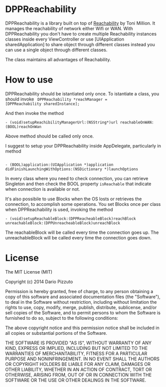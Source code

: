 DPPReachability
===============

DPPReachability is a library built on top of [Reachability](https://github.com/tonymillion/Reachability) by Toni Million. It manages the reachability of network either Wifi or WAN.
With DPPReachability you don't have to create multiple Reachability instances classes inside every 
ViewController or use [UIApplication sharedApplication] to share object through different classes 
instead you can use a single object through different classes.

The class maintains all advantages of Reachability.

How to use
===
DPPReachability should be istantiated only once. To istantiate a class, you should invoke
<code>
DPPReachability *reachManager = [DPPReachability sharedInstance];
</code>

And then invoke the method
<p>
<code>- (void)setupReachibilityManagerUrl:(NSString*)url reachableOnWAN:(BOOL)reachOnWan</code>
</p>
Above method should be called only once.

I suggest to setup your DPPReachability inside AppDelegate, particularly in method 
<p>
<code> 
- (BOOL)application:(UIApplication *)application didFinishLaunchingWithOptions:(NSDictionary *)launchOptions
</code>
</p>

In every class where you need to check connection, you can retrieve Singleton and then check the BOOL property <code>isReachable</code> that indicate when connection is available or not.

It's also possibile to use Blocks when the OS losts or retrieves the connection, to accomplish some operations.
You set Blocks once per class when DPPReachability is used, invoking the method 

<code>- (void)setupReachableBlock:(DPPReacheableBlock)reachBlock unreachableBlock:(DPPUnreacheableBlock)unreachBlock</code>

The <bold>reachableBlock</bold> will be called every time the connection goes up. 
The <bold>unreachableBlock</bold> will be called every time the connection goes down.



License
=======

The MIT License (MIT)

Copyright (c) 2014 Dario Pizzuto

Permission is hereby granted, free of charge, to any person obtaining a copy
of this software and associated documentation files (the "Software"), to deal
in the Software without restriction, including without limitation the rights
to use, copy, modify, merge, publish, distribute, sublicense, and/or sell
copies of the Software, and to permit persons to whom the Software is
furnished to do so, subject to the following conditions:

The above copyright notice and this permission notice shall be included in
all copies or substantial portions of the Software.

THE SOFTWARE IS PROVIDED "AS IS", WITHOUT WARRANTY OF ANY KIND, EXPRESS OR
IMPLIED, INCLUDING BUT NOT LIMITED TO THE WARRANTIES OF MERCHANTABILITY,
FITNESS FOR A PARTICULAR PURPOSE AND NONINFRINGEMENT. IN NO EVENT SHALL THE
AUTHORS OR COPYRIGHT HOLDERS BE LIABLE FOR ANY CLAIM, DAMAGES OR OTHER
LIABILITY, WHETHER IN AN ACTION OF CONTRACT, TORT OR OTHERWISE, ARISING FROM,
OUT OF OR IN CONNECTION WITH THE SOFTWARE OR THE USE OR OTHER DEALINGS IN
THE SOFTWARE.
